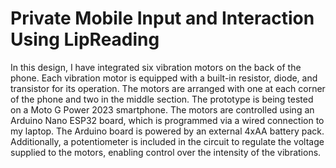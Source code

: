 # Private Mobile Input and Interaction Using LipReading
In this design, I have integrated six vibration motors on the back of the phone. Each vibration motor is equipped with a built-in resistor, diode, and transistor for its operation. The motors are arranged with one at each corner of the phone and two in the middle section. The prototype is being tested on a Moto G Power 2023 smartphone. The motors are controlled using an Arduino Nano ESP32 board, which is programmed via a wired connection to my laptop. The Arduino board is powered by an external 4xAA battery pack. Additionally, a potentiometer is included in the circuit to regulate the voltage supplied to the motors, enabling control over the intensity of the vibrations.
